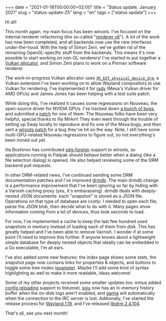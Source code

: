 +++
date = "2021-01-18T00:00:00+02:00"
title = "Status update, January 2021"
slug = "status-update-25"
lang = "en"
tags = ["status update"]
+++

Hi all!

This month again, my main focus has been wlroots. I've focused on the internal
renderer refactoring (the so-called "[renderer v6]"). A lot of the work has
now been completed, and all backends now use the new interfaces under-the-hood.
With the help of Simon Zeni, we've gotten rid of the remaining OpenGL-specific
stuff from the backends. This means it's now possible to start working on
non-GL renderers! I've started to put together a [Vulkan allocator], and Simon
Zeni plans to work on a Pixman software renderer.

The work-in-progress Vulkan allocator uses
[`VK_EXT_physical_device_drm`][VK_EXT_physical_device_drm], a Vulkan extension
I've been working on to allow Wayland compositors to use Vulkan for rendering.
I've implemented it for [radv][radv VK_EXT_physical_device_drm] (Mesa's Vulkan
driver for AMD GPUs) and James Jones has been helping with a test suite patch.

While doing this, I've realized it causes some regressions on Nouveau, the
open-source driver for NVIDIA GPUs. I've tracked down [a bunch of bugs][nouveau
bugs], and submitted a [patch][nouveau linear scan-out patch] for one of them.
The Nouveau folks have been very helpful, special thanks to Ilia Mirkin! They
even went through the trouble of setting up Sway locally to reproduce and fix
one of the Mesa bugs, and then sent a [wlroots patch][wlroots x11 cursor patch]
for a bug they've hit on the way. Note, I still have some multi-GPU-related
Nouveau regressions to figure out, so not everything's been ironed out yet.

Ilia Bozhinov has contributed [xdg-foreign][wlroots xdg-foreign] support to
wlroots, so applications running in Flatpak should behave better when a dialog
(like a file selection dialog) is opened. He also helped reviewing some of the
DRM backend pull requests.

In other DRM-related news, I've continued sending some DRM documentation
patches and I've improved [drmdb]. The main drmdb change is a performance
improvement that I've been ignoring so far by hiding with a Varnish caching
proxy (yes, it's embarassing). drmdb deals with deeply-nested JSON documents:
each "snapshot" is stored as a JSON file. Operations on that type of database
are costly: I needed to open each file, parse the JSON blob, then decide what
to do with it. Many pages show information coming from a lot of devices, thus
took seconds to load.

For now, I've implemented a cache to keep the last few hundred used snapshots
in memory instead of loading each of them from disk. This has greatly helped
and I've been able to remove Varnish. I wonder if at some point I'll need to
improve this further. If anyone knows about a lightweight simple database for
deeply nested objects that ideally can be embedded in a Go executable, I'm all
ears.

I've also added some new features: the index page shows some stats, the
snapshot page now contains links for properties & objects, and buttons to
toggle some tree nodes ([example][drmdb snapshot example]). Maybe I'll add some
kind of syntax highlighting as well to make it more readable, ideas welcome!

Some of my other projects received some smaller updates too. minus added
[config reloading][tlstunnel config reload] support to tlstunnel, [soju] now
has an in-memory history buffer when the on-disk logs aren't enabled, and
[gamja] will automatically when the connection to the IRC server is lost.
Aditionally, I've started the release process for
[Wayland 1.19][wayland 1.18.91], and I've released [libdrm 2.4.104].

That's all, see you next month!

[renderer v6]: https://github.com/swaywm/wlroots/issues/1352
[Vulkan allocator]: https://github.com/swaywm/wlroots/pull/2648
[VK_EXT_physical_device_drm]: https://github.com/KhronosGroup/Vulkan-Docs/pull/1356
[radv VK_EXT_physical_device_drm]: https://gitlab.freedesktop.org/mesa/mesa/-/merge_requests/8390
[nouveau bugs]: https://github.com/swaywm/wlroots/issues/2526#issuecomment-760445781
[nouveau linear scan-out patch]: https://gitlab.freedesktop.org/mesa/mesa/-/merge_requests/8500
[wlroots x11 cursor patch]: https://github.com/swaywm/wlroots/pull/2660
[wlroots xdg-foreign]: https://github.com/swaywm/wlroots/pull/2487
[drmdb]: https://drmdb.emersion.fr/
[drmdb snapshot example]: https://drmdb.emersion.fr/snapshots/49ba37e0032f
[tlstunnel config reload]: https://lists.sr.ht/~emersion/public-inbox/patches/16082
[soju]: https://soju.im/
[gamja]: https://sr.ht/~emersion/gamja/
[wayland 1.18.91]: https://lists.freedesktop.org/archives/wayland-devel/2020-December/041668.html
[libdrm 2.4.104]: https://lists.freedesktop.org/archives/dri-devel/2021-January/293654.html
